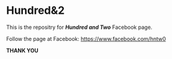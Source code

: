 # Hundred&2

This is the repositry for ***Hundred and Two*** Facebook page.

Follow the page at Facebook: https://www.facebook.com/hntw0

**THANK YOU**



